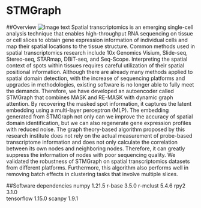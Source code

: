 # STMGraph

##Overview
 ![Image text](https://github.com/binbin-coder/SpatialG/blob/main/fig1.png)
    Spatial transcriptomics is an emerging single-cell analysis technique that enables high-throughput RNA sequencing on tissue or cell slices to obtain gene expression information of individual cells and map their spatial locations to the tissue structure. Common methods used in spatial transcriptomics research include 10x Genomics Visium, Slide-seq, Stereo-seq, STARmap, DBiT-seq, and Seq-Scope. Interpreting the spatial context of spots within tissues requires careful utilization of their spatial positional information. Although there are already many methods applied to spatial domain detection, with the increase of sequencing platforms and upgrades in methodologies, existing software is no longer able to fully meet the demands. Therefore, we have developed an autoencoder called STMGraph that combines MASK and RE-MASK with dynamic graph attention. By recovering the masked spot information, it captures the latent embedding using a multi-layer perceptron (MLP). The embedding generated from STMGraph not only can we improve the accuracy of spatial domain identification, but we can also regenerate gene expression profiles with reduced noise. The graph theory-based algorithm proposed by this research institute does not rely on the actual measurement of probe-based transcriptome information and does not only calculate the correlation between its own nodes and neighboring nodes. Therefore, it can greatly suppress the information of nodes with poor sequencing quality. We validated the robustness of STMGraph on spatial transcriptomics datasets from different platforms. Furthermore, this algorithm also performs well in removing batch effects in clustering tasks that involve multiple slices.

##Software dependencies
numpy                     1.21.5
r-base                    3.5.0 
r-mclust                  5.4.6 
rpy2                      3.1.0  
tensorflow                1.15.0
scanpy                    1.9.1
